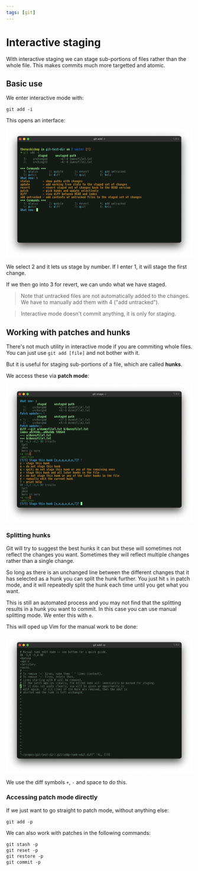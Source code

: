 ```yaml
---
tags: [git]
---
```


# Interactive staging

With interactive staging we can stage sub-portions of files rather than the
whole file. This makes commits much more targetted and atomic.

## Basic use

We enter interactive mode with:

```
git add -i
```

This opens an interface:

![](/img/git-interactive-mode-2.png)

We select 2 and it lets us stage by number. If I enter 1, it will stage the
first change.

If we then go into 3 for revert, we can undo what we have staged.

> Note that untracked files are not automatically added to the changes. We have
> to manually add them with 4 ("add untracked").

> Interactive mode doesn't commit anything, it is only for staging.

## Working with patches and hunks

There's not much utility in interactive mode if you are commiting whole files.
You can just use `git add [file]` and not bother with it.

But it is useful for staging sub-portions of a file, which are called **hunks**.

We access these via **patch mode**:

![](/img/git-patch-mode.png)

### Splitting hunks

Git will try to suggest the best hunks it can but these will sometimes not
reflect the changes you want. Sometimes they will reflect multiple changes
rather than a single change.

So long as there is an unchanged line between the different changes that it has
selected as a hunk you can split the hunk further. You just hit `s` in patch
mode, and it will repeatedly split the hunk each time until you get what you
want.

This is still an automated process and you may not find that the splitting
results in a hunk you want to commit. In this case you can use manual splitting
mode. We enter this with `e`.

This will oped up Vim for the manual work to be done:

![](/img/git-manual-hunk.png)

We use the diff symbols `+`, `-` and space to do this.

### Accessing patch mode directly

If we just want to go straight to patch mode, without anything else:

```
git add -p
```

We can also work with patches in the following commands:

```
git stash -p
git reset -p
git restore -p
git commit -p
```
